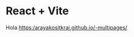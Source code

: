 # React + Vite
Hola [https:/arayakositkrai.github.io/-multipages/](https://arayakositkrai.github.io/-multipages/)
